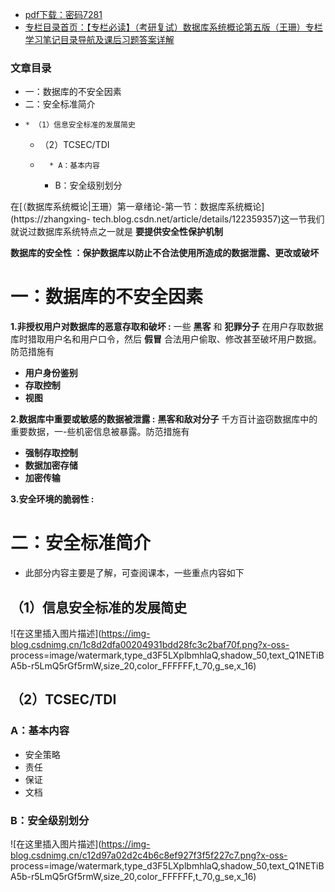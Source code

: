   * [pdf下载：密码7281](https://url18.ctfile.com/f/22722418-803434693-77fa8b)
  * [专栏目录首页：【专栏必读】（考研复试）数据库系统概论第五版（王珊）专栏学习笔记目录导航及课后习题答案详解](https://zhangxing-tech.blog.csdn.net/article/details/122771126)

### 文章目录

  * 一：数据库的不安全因素
  * 二：安全标准简介
  *     * （1）信息安全标准的发展简史
    * （2）TCSEC/TDI
    *       * A：基本内容
      * B：安全级别划分

在[（数据库系统概论|王珊）第一章绪论-第一节：数据库系统概论](https://zhangxing-
tech.blog.csdn.net/article/details/122359357)这一节我们就说过数据库系统特点之一就是
**要提供安全性保护机制**

**数据库的安全性 ：保护数据库以防止不合法使用所造成的数据泄露、更改或破坏**

# 一：数据库的不安全因素

**1.非授权用户对数据库的恶意存取和破坏 :** 一些 **黑客** 和 **犯罪分子** 在用户存取数据库时猎取用户名和用户口令，然后 **假冒**
合法用户偷取、修改甚至破坏用户数据。防范措施有

  * **用户身份鉴别**
  *  **存取控制**
  *  **视图**

**2.数据库中重要或敏感的数据被泄露 :** **黑客和敌对分子** 千方百计盗窃数据库中的重要数据，一-些机密信息被暴露。防范措施有

  * **强制存取控制**
  *  **数据加密存储**
  *  **加密传输**

**3.安全环境的脆弱性 :**

# 二：安全标准简介

  * 此部分内容主要是了解，可查阅课本，一些重点内容如下

## （1）信息安全标准的发展简史

![在这里插入图片描述](https://img-blog.csdnimg.cn/1c8d2dfa00204931bdd28fc3c2baf70f.png?x-oss-
process=image/watermark,type_d3F5LXplbmhlaQ,shadow_50,text_Q1NETiBA5b-r5LmQ5rGf5rmW,size_20,color_FFFFFF,t_70,g_se,x_16)

## （2）TCSEC/TDI

### A：基本内容

  * 安全策略
  * 责任
  * 保证
  * 文档

### B：安全级别划分

![在这里插入图片描述](https://img-blog.csdnimg.cn/c12d97a02d2c4b6c8ef927f3f5f227c7.png?x-oss-
process=image/watermark,type_d3F5LXplbmhlaQ,shadow_50,text_Q1NETiBA5b-r5LmQ5rGf5rmW,size_20,color_FFFFFF,t_70,g_se,x_16)

